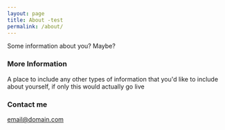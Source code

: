 ```yaml
---
layout: page
title: About -test
permalink: /about/
---
```


Some information about you? Maybe?

### More Information

A place to include any other types of information that you'd like to include about yourself, if only this would actually go live

### Contact me

[email@domain.com](mailto:email@domain.com)
